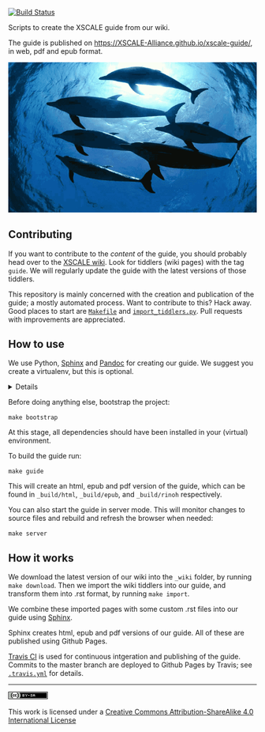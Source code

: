 [![Build Status](https://travis-ci.org/XSCALE-Alliance/xscale-guide.svg?branch=master)][Travis CI]

Scripts to create the XSCALE guide from our wiki.

The guide is published on https://XSCALE-Alliance.github.io/xscale-guide/,
in web, pdf and epub format.

![XSCALE is like a pod of dolphins, not dancing elephants](./source/_static/xscale-wide.png)

## Contributing

If you want to contribute to the *content* of the guide,
you should probably head over to the [XSCALE wiki].
Look for tiddlers (wiki pages) with the tag `guide`.
We will regularly update the guide with 
the latest versions of those tiddlers.

This repository is mainly concerned 
with the creation and publication of the guide;
a mostly automated process.
Want to contribute to this? Hack away. 
Good places to start are 
[`Makefile`](./Makefile) and [`import_tiddlers.py`](./import_tiddlers.py).
Pull requests with improvements are appreciated.

## How to use

We use Python, [Sphinx] and [Pandoc] for creating our guide.
We suggest you create a virtualenv, but this is optional.

<details>
<pre>
virtualenv venv
source venv/bin/activate
</pre>
</details>

Before doing anything else, bootstrap the project:

```
make bootstrap
```

At this stage, all dependencies should have been installed in your (virtual) environment.

To build the guide run:

```
make guide
```

This will create an html, epub and pdf version of the guide,
which can be found in `_build/html`, `_build/epub`, and `_build/rinoh` respectively.

You can also start the guide in server mode.
This will monitor changes to source files and rebuild and refresh the browser when needed:

```
make server
```

## How it works

We download the latest version of our wiki into the `_wiki` folder,
by running `make download`.
Then we import the wiki tiddlers into our guide,
and transform them into .rst format,
by running `make import`.

We combine these imported pages with some custom .rst files 
into our guide using [Sphinx].

Sphinx creates html, epub and pdf versions of our guide.
All of these are published using Github Pages.

[Travis CI] is used for continuous intgeration and publishing of the guide. 
Commits to the master branch are deployed to Github Pages by Travis;
see [`.travis.yml`](./.travis.yml) for details.

---

[![CC BY-SA](source/_static/ccbysa.png)][CC BY-SA]

This work is licensed under a [Creative Commons Attribution-ShareAlike 4.0 International License][CC BY-SA]


 [XSCALE wiki]: https://xscsale.wiki
 [Sphinx]: http://www.sphinx-doc.org/
 [Pandoc]: https://pandoc.org/
 [Travis CI]: https://travis-ci.org/XSCALE-Alliance/xscale-guide
 [CC BY-SA]: http://creativecommons.org/licenses/by-sa/4.0/
